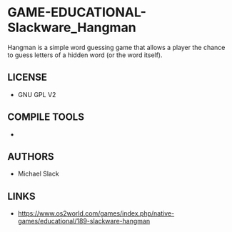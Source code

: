 # GAME-EDUCATIONAL-Slackware_Hangman
Hangman is a simple word guessing game that allows a player the chance to guess letters of a hidden word (or the word itself). 

## LICENSE
* GNU GPL V2

## COMPILE TOOLS
* 
 
## AUTHORS
* Michael Slack

## LINKS
* https://www.os2world.com/games/index.php/native-games/educational/189-slackware-hangman
